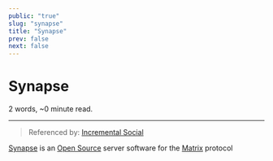 ```yaml
---
public: "true"
slug: "synapse"
title: "Synapse"
prev: false
next: false
---
```

<script setup>
import { data } from '../../git.data.ts';
import { useData } from 'vitepress';
const pageData = useData();
</script>
<h1 class="p-name">Synapse</h1>
<p>2 words, ~0 minute read. <span v-html="data[`site/${pageData.page.value.relativePath}`]" /></p>
<hr/>

> Referenced by: [Incremental Social](/garden/incremental-social/index.md)

[Synapse](https://github.com/element-hq/synapse) is an [Open Source](/garden/open-source/index.md) server software for the [Matrix](/garden/matrix/index.md) protocol